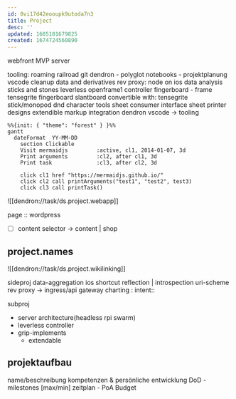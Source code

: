 ```yaml
---
id: 0vi17d42eooupk9utoda7n3
title: Project
desc: ''
updated: 1685101679825
created: 1674724560890
---
```


webfront
  MVP
  server

tooling: roaming railroad
  git
  dendron - polyglot notebooks - projektplanung
    vscode cleanup
  data and derivatives
    rev proxy: node on ios
    data analysis
sticks and stones
  leverless openframe1 controller
  fingerboard - frame
    tensegrite fingerboard
      slantboard convertible with:
    tensegrite stick/monopod
dnd character tools
  sheet consumer interface
  sheet printer designs
  extendible markup integration
    dendron
    vscode -> tooling
```mermaid
%%{init: { "theme": "forest" } }%%
gantt
  dateFormat  YY-MM-DD
    section Clickable
    Visit mermaidjs         :active, cl1, 2014-01-07, 3d
    Print arguments         :cl2, after cl1, 3d
    Print task              :cl3, after cl2, 3d

    click cl1 href "https://mermaidjs.github.io/"
    click cl2 call printArguments("test1", "test2", test3)
    click cl3 call printTask()
```

![[dendron://task/ds.project.webapp]]

page :: wordpress
  - [ ] content selector -> content | shop

## project.names
![[dendron://task/ds.project.wikilinking]]

sideproj
  data-aggregation
  ios shortcut
    reflection | introspection
    uri-scheme rev proxy
    -> ingress/api gateway
  charting
  : intent::

subproj
  - server architecture(headless rpi swarm)
  - leverless controller
  - grip-implements
    - extendable

## projektaufbau
name/beschreibung
kompetenzen & persönliche entwicklung
DoD - milestones [max/min]
zeitplan - PoA
Budget
